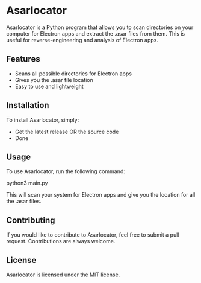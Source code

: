 # Asarlocator

Asarlocator is a Python program that allows you to scan directories on your computer for Electron apps and extract the .asar files from them. This is useful for reverse-engineering and analysis of Electron apps.

## Features

- Scans all possible directories for Electron apps
- Gives you the .asar file location
- Easy to use and lightweight

## Installation

To install Asarlocator, simply:
- Get the latest release OR the source code
- Done


## Usage

To use Asarlocator, run the following command:

python3 main.py


This will scan your system for Electron apps and give you the location for all the .asar files.



## Contributing

If you would like to contribute to Asarlocator, feel free to submit a pull request. Contributions are always welcome.

## License

Asarlocator is licensed under the MIT license.
